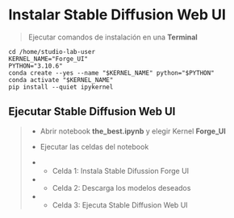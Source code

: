 ﻿# Instalar Stable Diffusion Web UI
<!-- Primer paso -->
> Ejecutar comandos de instalación en una **Terminal**
```
cd /home/studio-lab-user
KERNEL_NAME="Forge_UI"
PYTHON="3.10.6"
conda create --yes --name "$KERNEL_NAME" python="$PYTHON"
conda activate "$KERNEL_NAME"
pip install --quiet ipykernel

```
<!-- Esperar que se pueda crear un notebook con el entorno Forge_UI -->
## Ejecutar Stable Diffusion Web UI
> - Abrir notebook **the_best.ipynb** y elegir Kernel **Forge_UI**
>
> - Ejecutar las celdas del notebook
> - - Celda 1: Instala Stable Difussion Forge UI
> - - Celda 2: Descarga los modelos deseados
> - - Celda 3: Ejecuta Stable Diffusion Web UI